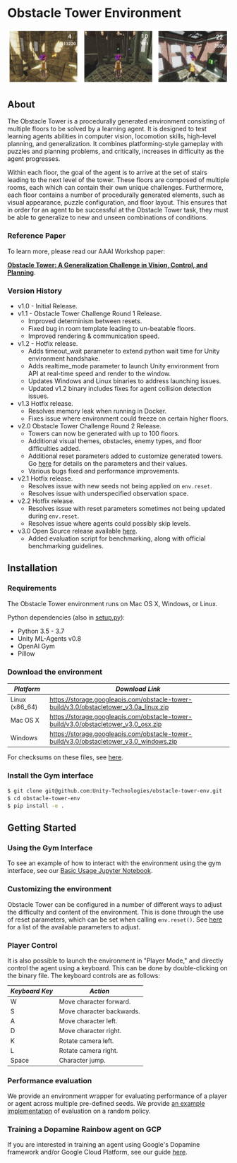 # Obstacle Tower Environment

![alt text](banner.png "Obstacle Tower")

## About

The Obstacle Tower is a procedurally generated environment consisting of multiple floors to be solved by a learning agent. It is designed to test learning agents abilities in computer vision, locomotion skills, high-level planning, and generalization. It combines platforming-style gameplay with puzzles and planning problems, and critically, increases in difficulty as the agent progresses.

Within each floor, the goal of the agent is to arrive at the set of stairs leading to the next level of the tower. These floors are composed of multiple rooms, each which can contain their own unique challenges. Furthermore, each floor contains a number of procedurally generated elements, such as visual appearance, puzzle configuration, and floor layout. This ensures that in order for an agent to be successful at the Obstacle Tower task, they must be able to generalize to new and unseen combinations of conditions.

### Reference Paper

To learn more, please read our AAAI Workshop paper:

[**Obstacle Tower: A Generalization Challenge in Vision, Control, and Planning**](https://arxiv.org/abs/1902.01378).

### Version History

* v1.0 - Initial Release.
* v1.1 - Obstacle Tower Challenge Round 1 Release.
   * Improved determinism between resets.
   * Fixed bug in room template leading to un-beatable floors.
   * Improved rendering & communication speed.
* v1.2 - Hotfix release.
	* Adds timeout_wait parameter to extend python wait time for Unity environment handshake.
	* Adds realtime_mode parameter to launch Unity environment from API at real-time speed and render to the window.
	* Updates Windows and Linux binaries to address launching issues.
	* Updated v1.2 binary includes fixes for agent collision detection issues.
* v1.3 Hotfix release.
   * Resolves memory leak when running in Docker.
   * Fixes issue where environment could freeze on certain higher floors.
* v2.0 Obstacle Tower Challenge Round 2 Release.
   * Towers can now be generated with up to 100 floors.
   * Additional visual themes, obstacles, enemy types, and floor difficulties added.
   * Additional reset parameters added to customize generated towers. Go [here](./reset-parameters.md) for details on the parameters and their values.
   * Various bugs fixed and performance improvements.
* v2.1 Hotfix release.
   * Resolves issue with new seeds not being applied on `env.reset`.
   * Resolves issue with underspecified observation space.
* v2.2 Hotfix release.
   * Resolves issue with reset parameters sometimes not being updated during `env.reset`.
   * Resolves issue where agents could possibly skip levels.
* v3.0 Open Source release available [here](https://github.com/Unity-Technologies/obstacle-tower-source).
   * Added evaluation script for benchmarking, along with official benchmarking guidelines.
  

## Installation

### Requirements

The Obstacle Tower environment runs on Mac OS X, Windows, or Linux.

Python dependencies (also in [setup.py](https://github.com/Unity-Technologies/obstacle-tower-env/blob/master/setup.py)):

* Python 3.5 - 3.7
* Unity ML-Agents v0.8
* OpenAI Gym
* Pillow

### Download the environment

| *Platform*     | *Download Link*                                                                     |
| --- | --- |
| Linux (x86_64) | https://storage.googleapis.com/obstacle-tower-build/v3.0/obstacletower_v3.0a_linux.zip   |
| Mac OS X       | https://storage.googleapis.com/obstacle-tower-build/v3.0/obstacletower_v3.0_osx.zip     |
| Windows        | https://storage.googleapis.com/obstacle-tower-build/v3.0/obstacletower_v3.0_windows.zip |

For checksums on these files, see [here](https://storage.googleapis.com/obstacle-tower-build/v3.0/ote-v3.0-checksums.txt).

### Install the Gym interface

```bash
$ git clone git@github.com:Unity-Technologies/obstacle-tower-env.git
$ cd obstacle-tower-env
$ pip install -e .
```

## Getting Started

### Using the Gym Interface

To see an example of how to interact with the environment using the gym interface, see our [Basic Usage Jupyter Notebook](examples/basic_usage.ipynb).

### Customizing the environment

Obstacle Tower can be configured in a number of different ways to adjust the difficulty and content of the environment. This is done through the use of reset parameters, which can be set when calling `env.reset()`. See [here](./reset-parameters.md) for a list of the available parameters to adjust. 

### Player Control

It is also possible to launch the environment in "Player Mode," and directly control the agent using a keyboard. This can be done by double-clicking on the binary file. The keyboard controls are as follows:

| *Keyboard Key* | *Action* |
| --- | --- |
| W | Move character forward. |
| S | Move character backwards. |
| A | Move character left. |
| D | Move character right. |
| K | Rotate camera left. |
| L | Rotate camera right. |
| Space | Character jump. |

### Performance evaluation

We provide an environment wrapper for evaluating performance of a player or agent across multiple pre-defined seeds.  We provide [an example implementation](examples/evaluation.py) of evaluation on a random policy.

### Training a Dopamine Rainbow agent on GCP

If you are interested in training an agent using Google's Dopamine framework and/or Google Cloud Platform, see our guide [here](./examples/gcp_training.md).
